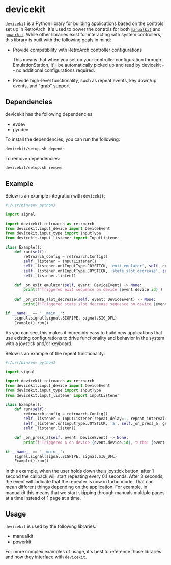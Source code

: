 # devicekit

[`devicekit`](/lib/devicekit/) is a Python library for building applications based on the controls
set up in RetroArch.  It's used to power the controls for both [`manualkit`](/manual/manualkit.md)
and [`powerkit`](/manual/powerkit.md).  While other libraries exist for interacting
with system controllers, this library is built with the following goals in mind:

* Provide compatibility with RetroArch controller configurations

  This means that when you set up your controller configuration through EmulationStation,
  it'll be automatically picked up and read by devicekit -- no additional configurations
  required.

* Provide high-level functionality, such as repeat events, key down/up events, and "grab" support

## Dependencies

devicekit has the following dependencies:

* evdev
* pyudev

To install the dependencies, you can run the following:

```bash
devicekit/setup.sh depends
```

To remove dependencies:

```bash
devicekit/setup.sh remove
```

## Example

Below is an example integration with `devicekit`:

```python
#!/usr/bin/env python3

import signal

import devicekit.retroarch as retroarch
from devicekit.input_device import DeviceEvent
from devicekit.input_type import InputType
from devicekit.input_listener import InputListener

class Example():
    def run(self):
        retroarch_config = retroarch.Config()
        self._listener = InputListener()
        self._listener.on(InputType.JOYSTICK, 'exit_emulator', self._on_exit_emulator, grabbed=False, hotkey=True, on_key_down=True, retroarch=True, repeat=False)
        self._listener.on(InputType.JOYSTICK, 'state_slot_decrease', self._on_state_slot_decrease, grabbed=False, hotkey=True, on_key_down=True, retroarch=True, repeat=False)
        self._listener.listen()
    
    def _on_exit_emulator(self, event: DeviceEvent) -> None:
        print(f'Triggered exit sequence on device {event.device.id}')
    
    def _on_state_slot_decrease(self, event: DeviceEvent) -> None:
        print(f'Triggered state slot decrease sequence on device {event.device.id}')

if __name__ == '__main__':
    signal.signal(signal.SIGPIPE, signal.SIG_DFL)
    Example().run()
```

As you can see, this makes it incredibly easy to build new applications that use existing
configurations to drive functionality and behavior in the system with a joystick and/or
keyboard.

Below is an example of the repeat functionality:

```python
#!/usr/bin/env python3

import signal

import devicekit.retroarch as retroarch
from devicekit.input_device import DeviceEvent
from devicekit.input_type import InputType
from devicekit.input_listener import InputListener

class Example():
    def run(self):
        retroarch_config = retroarch.Config()
        self._listener = InputListener(repeat_delay=1, repeat_interval=0.1, repeat_turbo_wait=3)
        self._listener.on(InputType.JOYSTICK, 'a', self._on_press_a, grabbed=False, hotkey=False, on_key_down=True, retroarch=True, repeat=True)
        self._listener.listen()
    
    def _on_press_a(self, event: DeviceEvent) -> None:
        print(f'Triggered A on device {event.device.id}, turbo: {event.turbo}')

if __name__ == '__main__':
    signal.signal(signal.SIGPIPE, signal.SIG_DFL)
    Example().run()
```

In this example, when the user holds down the `a` joystick button, after 1 second the callback
will start repeating every 0.1 seconds.  After 3 seconds, the event will indicate that the
repeater is now in turbo mode.  That can mean different things depending on the application.
For example, in manualkit this means that we start skipping through manuals multiple pages
at a time instead of 1 page at a time.

## Usage

`devicekit` is used by the following libraries:

* manualkit
* powerkit

For more complex examples of usage, it's best to reference those libraries and how they
interface with `devicekit`.
